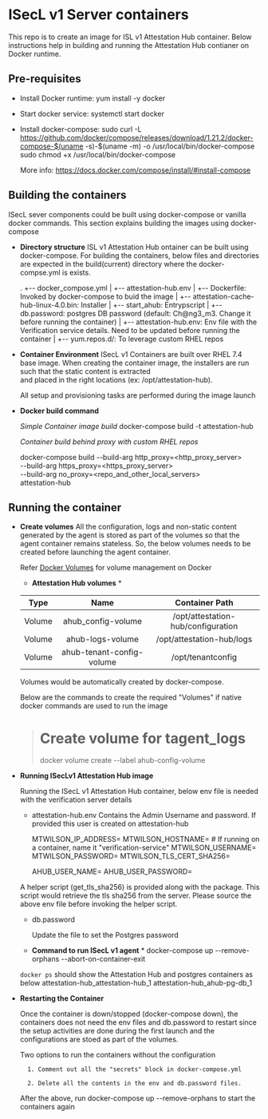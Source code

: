 ISecL v1 Server containers
==========================
This repo is to create an image for ISL v1 Attestation Hub container. 
Below instructions help in building and running the Attestation Hub 
contianer on Docker runtime.

Pre-requisites
----------------------

* Install Docker runtime: yum install -y docker
* Start docker service: systemctl start docker
* Install docker-compose: 
    sudo curl -L https://github.com/docker/compose/releases/download/1.21.2/docker-compose-$(uname -s)-$(uname -m) -o /usr/local/bin/docker-compose
    sudo chmod +x /usr/local/bin/docker-compose

    More info: https://docs.docker.com/compose/install/#install-compose

Building the containers
-----------------------

ISecL sever components could be built using docker-compose or vanilla docker commands. 
This section explains building the images using docker-compose

* **Directory structure**
    ISL v1 Attestation Hub ontainer can be built using docker-compose. 
    For building the containers, below files and directories are expected 
    in the build(current) directory where the docker-compse.yml is exists.

    .
    +-- docker\_compose.yml 
    |
    +-- attestation-hub.env
    |
    +-- Dockerfile: Invoked by docker-compose to buid the image
    |
    +-- attestation-cache-hub-linux-4.0.bin: Installer
    |
    +-- start_ahub: Entrypscript
    |
    +-- db.password: postgres DB password (default: Ch@ng3_m3. Change it before running the container)
    |
    +-- attestation-hub.env: Env file with the Verification service details. Need to be updated before running the container
    |
    +-- yum.repos.d/: To leverage custom RHEL repos


* **Container Environment**
    ISecL v1 Containers are built over RHEL 7.4 base image. When creating the container
    image, the installers are run such that the static content is extracted  
    and placed in the right locations (ex: /opt/attestation-hub).

    All setup and provisioning tasks are performed during the image launch

* **Docker build command**

    *Simple Container image build*
    docker-compose build -t attestation-hub

    *Container build behind proxy with custom RHEL repos*

    docker-compose build --build-arg http_proxy=<http_proxy_server> \
        --build-arg https_proxy=<https_proxy_server> \
        --build-arg no_proxy=<repo_and_other_local_servers> \
        attestation-hub

Running the container
---------------------

* **Create volumes**
    All the configuration, logs and non-static content generated by the agent
    is stored as part of the volumes so that the agent container remains 
    stateless. So, the below volumes needs to be created before launching the
    agent container.

    Refer [Docker Volumes](https://docs.docker.com/storage/volumes/) for volume 
    management on Docker


    * **Attestation Hub volumes** *

    | Type          | Name                      | Container Path                     |
    |:-------------:|:-------------------------:|:----------------------------------:|
    | Volume        | ahub_config-volume        | /opt/attestation-hub/configuration |
    | Volume        | ahub-logs-volume          | /opt/attestation-hub/logs          |
    | Volume        | ahub-tenant-config-volume | /opt/tenantconfig                  |

    Volumes would be automatically created by docker-compose. 

    Below are the commands to create the required "Volumes" if native docker 
    commands are used to run the image

    > # Create volume for tagent_logs
    > docker volume create --label ahub-config-volume


* **Running ISecLv1 Attestation Hub image**

    Running the ISecL v1 Attestation Hub container, below env file is needed 
    with the verification server details

    * attestation-hub.env
        Contains the Admin Username and password. If provided this user is created on attestation-hub

        MTWILSON_IP_ADDRESS=<Verification Service IP>
        MTWILSON_HOSTNAME=<ISecL Server Hostname or IP Address if the service is running on a host.>
                          # If running on a container, name it "verification-service"
        MTWILSON_USERNAME=<Verification Service User>
        MTWILSON_PASSWORD=<Verification Service Password>
        MTWILSON_TLS_CERT_SHA256=<Verification Service TLS SHA256>

        AHUB_USER_NAME=<Username>
        AHUB_USER_PASSWORD=<Password>

     A helper script (get_tls_sha256) is provided along with the package. This script
     would retrieve the tls sha256 from the server. Please source the above env file
     before invoking the helper script.


    * db.password

         Update the file to set the Postgres password

    * **Command to run ISecL v1 agent** *
    docker-compose up --remove-orphans --abort-on-container-exit

    `docker ps` should show the Attestation Hub and postgres containers as below
        attestation-hub_attestation-hub_1
        attestation-hub_ahub-pg-db_1


* **Restarting the Container**

    Once the container is down/stopped (docker-compose down), the containers does not need the env files and
    db.password to restart since the setup activities are done during the first launch and the configurations
    are stoed as part of the volumes. 

    Two options to run the containers without the configuration

        1. Comment out all the "secrets" block in docker-compose.yml

        2. Delete all the contents in the env and db.password files.

    After the above, run docker-compose up --remove-orphans to start the containers again
